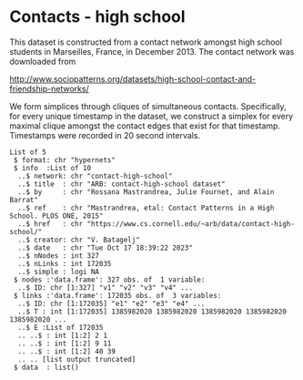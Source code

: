 # Contacts - high school

This dataset is constructed from a contact network amongst high school students
in Marseilles, France, in December 2013. The contact network was downloaded from

http://www.sociopatterns.org/datasets/high-school-contact-and-friendship-networks/

We form simplices through cliques of simultaneous contacts. Specifically, for
every unique timestamp in the dataset, we construct a simplex for every maximal
clique amongst the contact edges that exist for that timestamp. Timestamps were
recorded in 20 second intervals.

```
List of 5
 $ format: chr "hypernets"
 $ info  :List of 10
  ..$ network: chr "contact-high-school"
  ..$ title  : chr "ARB: contact-high-school dataset"
  ..$ by     : chr "Rossana Mastrandrea, Julie Fournet, and Alain Barrat"
  ..$ ref    : chr "Mastrandrea, etal: Contact Patterns in a High School. PLOS ONE, 2015"
  ..$ href   : chr "https://www.cs.cornell.edu/~arb/data/contact-high-school/"
  ..$ creator: chr "V. Batagelj"
  ..$ date   : chr "Tue Oct 17 18:39:22 2023"
  ..$ nNodes : int 327
  ..$ nLinks : int 172035
  ..$ simple : logi NA
 $ nodes :'data.frame': 327 obs. of  1 variable:
  ..$ ID: chr [1:327] "v1" "v2" "v3" "v4" ...
 $ links :'data.frame': 172035 obs. of  3 variables:
  ..$ ID: chr [1:172035] "e1" "e2" "e3" "e4" ...
  ..$ T : int [1:172035] 1385982020 1385982020 1385982020 1385982020 1385982020 ...
  ..$ E :List of 172035
  .. ..$ : int [1:2] 2 1
  .. ..$ : int [1:2] 9 11
  .. ..$ : int [1:2] 40 39
  .. .. [list output truncated]
 $ data  : list()
```
